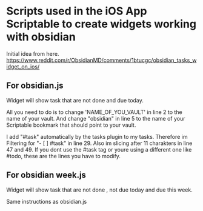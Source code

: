 # Scripts used in the iOS App Scriptable to create widgets working with obsidian
Initial idea from here. https://www.reddit.com/r/ObsidianMD/comments/1btucgc/obsidian_tasks_widget_on_ios/

## For obsidian.js
Widget will show task that are not done and due today.

All you need to do is to change 'NAME_OF_YOU_VAULT' in line 2 to the name of your vault.
And change "obsidian"  in line 5 to the name of your Scriptable bookmark that should point to your vault.

I add "#task" automatically by the tasks plugin to my tasks. Therefore im Filtering for "- [ ] #task" in line 29. Also im slicing after 11 charakters in line 47 and 49. If you dont use the #task tag or youre using a different one like #todo, these are the lines you have to modify.

## For obsidian week.js
Widget will show task that are not done , not due today and due this week.

Same instructions as obsidian.js

